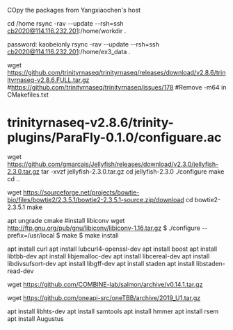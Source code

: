 COpy the packages from Yangxiaochen's host

cd /home
rsync -rav --update --rsh=ssh cb2020@114.116.232.201:/home/workdir .
 
password: kaobeionly
rsync -rav --update --rsh=ssh cb2020@114.116.232.201:/home/ex3_data .



wget https://github.com/trinityrnaseq/trinityrnaseq/releases/download/v2.8.6/trinityrnaseq-v2.8.6.FULL.tar.gz
#https://github.com/trinityrnaseq/trinityrnaseq/issues/178
#Remove -m64 in CMakefiles.txt
#
# trinityrnaseq-v2.8.6/trinity-plugins/ParaFly-0.1.0/configuare.ac


wget https://github.com/gmarcais/Jellyfish/releases/download/v2.3.0/jellyfish-2.3.0.tar.gz
tar -xvzf jellyfish-2.3.0.tar.gz
cd jellyfish-2.3.0
./configure
make
cd ..


wget https://sourceforge.net/projects/bowtie-bio/files/bowtie2/2.3.5.1/bowtie2-2.3.5.1-source.zip/download
cd bowtie2-2.3.5.1
make


apt ungrade cmake
#install libiconv 
wget http://ftp.gnu.org/pub/gnu/libiconv/libiconv-1.16.tar.gz
$ ./configure --prefix=/usr/local
$ make
$ make install

apt install curl
apt install lubcurl4-openssl-dev
apt install boost
apt install libtbb-dev
apt install libjemalloc-dev
apt install libcereal-dev
apt install libdivsufsort-dev
apt install libgff-dev
apt install staden
apt install libstaden-read-dev
 
wget https://github.com/COMBINE-lab/salmon/archive/v0.14.1.tar.gz

wget https://github.com/oneapi-src/oneTBB/archive/2019_U1.tar.gz

apt install libhts-dev
apt install samtools
apt install hmmer
apt install rsem
apt install Augustus

